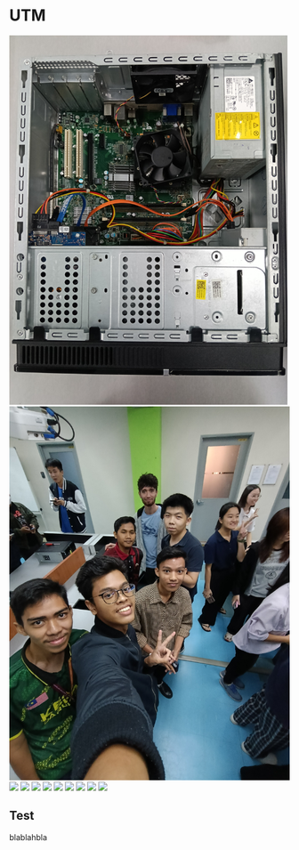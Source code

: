 # UTM
<img src="IMG20241106100623.jpg" width=500px>
<img src="ComputerAssembly/IMG20241106100223.jpg">
<img src= "ComputerAssembly/IMG20241106100738.jpg">
<img src="ComputerAssembly/IMG20241106100937.jpg">
<img src="ComputerAssembly/IMG20241106101039.jpg">
<img src="ComputerAssembly/IMG20241106101137.jpg">
<img src="ComputerAssembly/IMG20241106101238.jpg">
<img src="ComputerAssembly/IMG20241106101338.jpg">
<img src="ComputerAssembly/IMG20241106101438.jpg">
<img src="ComputerAssembly/IMG20241106101538.jpg">
<img src="ComputerAssembly/IMG20241106101638.jpg">

<h2>Test</h2>
<p>blablahbla</p>

